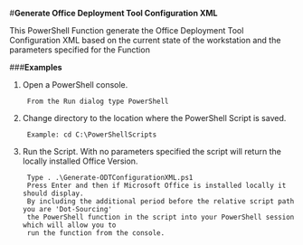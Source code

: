 ﻿#**Generate Office Deployment Tool Configuration XML**

This PowerShell Function generate the Office Deployment Tool Configuration XML based on the current state of the workstation and the parameters specified for the Function

###**Examples**

1. Open a PowerShell console.

		From the Run dialog type PowerShell 
		
2. Change directory to the location where the PowerShell Script is saved.

		Example: cd C:\PowerShellScripts
		
2. Run the Script. With no parameters specified the script will return the locally installed Office Version.

		Type . .\Generate-ODTConfigurationXML.ps1
		Press Enter and then if Microsoft Office is installed locally it should display. 
		By including the additional period before the relative script path you are 'Dot-Sourcing' 
		the PowerShell function in the script into your PowerShell session which will allow you to 
		run the function from the console.
	
	

	

